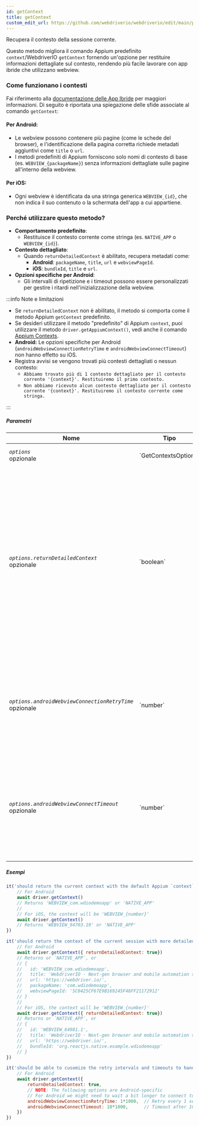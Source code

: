 ```yaml
---
id: getContext
title: getContext
custom_edit_url: https://github.com/webdriverio/webdriverio/edit/main/packages/webdriverio/src/commands/mobile/getContext.ts
---
```


Recupera il contesto della sessione corrente.

Questo metodo migliora il comando Appium predefinito `context`/WebdriverIO `getContext` fornendo un'opzione per
restituire informazioni dettagliate sul contesto, rendendo più facile lavorare con app ibride che utilizzano webview.

### Come funzionano i contesti
Fai riferimento alla [documentazione delle App Ibride](/docs/api/mobile#hybrid-apps) per maggiori informazioni. Di seguito è riportata una spiegazione delle sfide associate al comando `getContext`:

#### Per Android:
- Le webview possono contenere più pagine (come le schede del browser), e l'identificazione della pagina corretta richiede metadati aggiuntivi
  come `title` o `url`.
- I metodi predefiniti di Appium forniscono solo nomi di contesto di base (es. `WEBVIEW_{packageName}`) senza informazioni dettagliate
  sulle pagine all'interno della webview.

#### Per iOS:
- Ogni webview è identificata da una stringa generica `WEBVIEW_{id}`, che non indica il suo contenuto o la schermata dell'app
  a cui appartiene.

### Perché utilizzare questo metodo?
- **Comportamento predefinito**:
  - Restituisce il contesto corrente come stringa (es. `NATIVE_APP` o `WEBVIEW_{id}`).
- **Contesto dettagliato**:
  - Quando `returnDetailedContext` è abilitato, recupera metadati come:
    - **Android**: `packageName`, `title`, `url` e `webviewPageId`.
    - **iOS**: `bundleId`, `title` e `url`.
- **Opzioni specifiche per Android**:
  - Gli intervalli di ripetizione e i timeout possono essere personalizzati per gestire i ritardi nell'inizializzazione della webview.

:::info Note e limitazioni

- Se `returnDetailedContext` non è abilitato, il metodo si comporta come il metodo Appium `getContext` predefinito.
- Se desideri utilizzare il metodo "predefinito" di Appium `context`, puoi utilizzare il metodo `driver.getAppiumContext()`, vedi
anche il comando [Appium Contexts](/docs/api/appium#getappiumcontext).
- **Android:** Le opzioni specifiche per Android (`androidWebviewConnectionRetryTime` e `androidWebviewConnectTimeout`) non hanno effetto su iOS.
- Registra avvisi se vengono trovati più contesti dettagliati o nessun contesto:
  - `Abbiamo trovato più di 1 contesto dettagliato per il contesto corrente '{context}'. Restituiremo il primo contesto.`
  - `Non abbiamo ricevuto alcun contesto dettagliato per il contesto corrente '{context}'. Restituiremo il contesto corrente come stringa.`

:::

##### Parametri

<table>
  <thead>
    <tr>
      <th>Nome</th><th>Tipo</th><th>Dettagli</th>
    </tr>
  </thead>
  <tbody>
    <tr>
      <td><code><var>options</var></code><br /><span className="label labelWarning">opzionale</span></td>
      <td>`GetContextsOptions`</td>
      <td>Le opzioni `getContext` (opzionale)</td>
    </tr>
    <tr>
      <td><code><var>options.returnDetailedContext</var></code><br /><span className="label labelWarning">opzionale</span></td>
      <td>`boolean`</td>
      <td>Per impostazione predefinita, restituiamo solo il nome del contesto basato sull'API Appium `context` predefinita, che è solo una stringa. Se desideri ricevere informazioni dettagliate sul contesto, imposta questo su `true`. Il valore predefinito è `false` (opzionale).</td>
    </tr>
    <tr>
      <td><code><var>options.androidWebviewConnectionRetryTime</var></code><br /><span className="label labelWarning">opzionale</span></td>
      <td>`number`</td>
      <td>Il tempo in millisecondi da attendere tra ciascun tentativo di connessione alla webview. Il valore predefinito è `500` ms (opzionale). <br /><strong>SOLO ANDROID</strong></td>
    </tr>
    <tr>
      <td><code><var>options.androidWebviewConnectTimeout</var></code><br /><span className="label labelWarning">opzionale</span></td>
      <td>`number`</td>
      <td>Il tempo massimo in millisecondi di attesa per il rilevamento di una pagina web view. Il valore predefinito è `5000` ms (opzionale). <br /><strong>SOLO ANDROID</strong></td>
    </tr>
  </tbody>
</table>

##### Esempi

```js title="default.test.js"
it('should return the current context with the default Appium `context` method', async () => {
    // For Android
    await driver.getContext()
    // Returns 'WEBVIEW_com.wdiodemoapp' or 'NATIVE_APP'
    //
    // For iOS, the context will be 'WEBVIEW_{number}'
    await driver.getContext()
    // Returns 'WEBVIEW_94703.19' or 'NATIVE_APP'
})

```

```js title="detailed.test.js"
it('should return the context of the current session with more detailed information', async () => {
    // For Android
    await driver.getContext({ returnDetailedContext: true})
    // Returns or `NATIVE_APP`, or
    // {
    //   id: 'WEBVIEW_com.wdiodemoapp',
    //   title: 'WebdriverIO · Next-gen browser and mobile automation test framework for Node.js | WebdriverIO',
    //   url: 'https://webdriver.io/',
    //   packageName: 'com.wdiodemoapp',
    //   webviewPageId: '5C0425CF67E9B169245F48FF21172912'
    // }
    //
    // For iOS, the context will be 'WEBVIEW_{number}'
    await driver.getContext({ returnDetailedContext: true})
    // Returns or `NATIVE_APP`, or
    // {
    //   id: 'WEBVIEW_64981.1',
    //   title: 'WebdriverIO · Next-gen browser and mobile automation test framework for Node.js | WebdriverIO',
    //   url: 'https://webdriver.io/',
    //   bundleId: 'org.reactjs.native.example.wdiodemoapp'
    // }
})

```

```js title="customize.retry.test.js"
it('should be able to cusomize the retry intervals and timeouts to handle delayed webview initialization', async () => {
    // For Android
    await driver.getContext({
        returnDetailedContext: true,
        // NOTE: The following options are Android-specific
        // For Android we might need to wait a bit longer to connect to the webview, so we can provide some additional options
        androidWebviewConnectionRetryTime: 1*1000,  // Retry every 1 second
        androidWebviewConnectTimeout: 10*1000,      // Timeout after 10 seconds
    })
})
```
